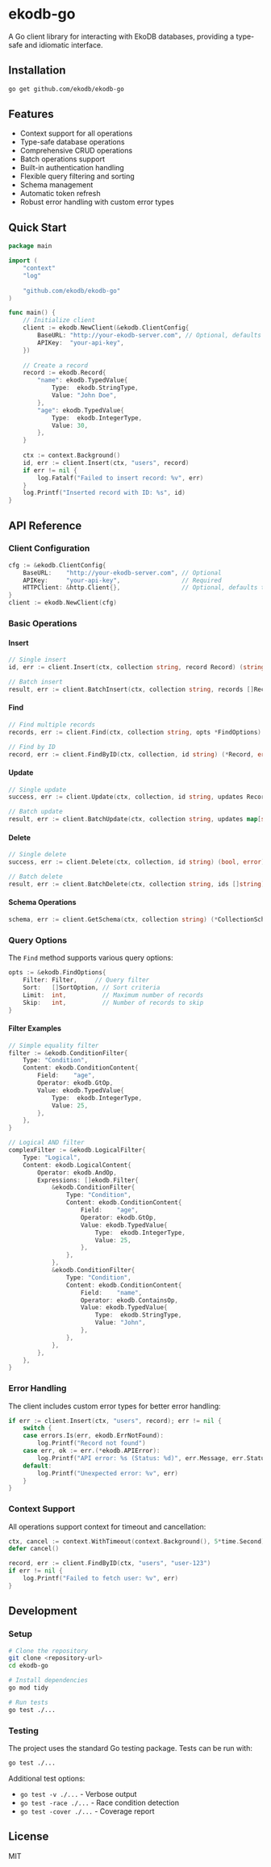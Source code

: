 # ekodb-go

A Go client library for interacting with EkoDB databases, providing a type-safe and idiomatic interface.

## Installation

```bash
go get github.com/ekodb/ekodb-go
```

## Features

- Context support for all operations
- Type-safe database operations
- Comprehensive CRUD operations
- Batch operations support
- Built-in authentication handling
- Flexible query filtering and sorting
- Schema management
- Automatic token refresh
- Robust error handling with custom error types

## Quick Start

```go
package main

import (
    "context"
    "log"
    
    "github.com/ekodb/ekodb-go"
)

func main() {
    // Initialize client
    client := ekodb.NewClient(&ekodb.ClientConfig{
        BaseURL: "http://your-ekodb-server.com", // Optional, defaults to http://localhost:8080
        APIKey:  "your-api-key",
    })
    
    // Create a record
    record := ekodb.Record{
        "name": ekodb.TypedValue{
            Type:  ekodb.StringType,
            Value: "John Doe",
        },
        "age": ekodb.TypedValue{
            Type:  ekodb.IntegerType,
            Value: 30,
        },
    }
    
    ctx := context.Background()
    id, err := client.Insert(ctx, "users", record)
    if err != nil {
        log.Fatalf("Failed to insert record: %v", err)
    }
    log.Printf("Inserted record with ID: %s", id)
}
```

## API Reference

### Client Configuration

```go
cfg := &ekodb.ClientConfig{
    BaseURL:    "http://your-ekodb-server.com", // Optional
    APIKey:     "your-api-key",                 // Required
    HTTPClient: &http.Client{},                 // Optional, defaults to http.DefaultClient
}
client := ekodb.NewClient(cfg)
```

### Basic Operations

#### Insert

```go
// Single insert
id, err := client.Insert(ctx, collection string, record Record) (string, error)

// Batch insert
result, err := client.BatchInsert(ctx, collection string, records []Record) (*BatchInsertResponse, error)
```

#### Find

```go
// Find multiple records
records, err := client.Find(ctx, collection string, opts *FindOptions) ([]Record, error)

// Find by ID
record, err := client.FindByID(ctx, collection, id string) (*Record, error)
```

#### Update

```go
// Single update
success, err := client.Update(ctx, collection, id string, updates Record) (bool, error)

// Batch update
result, err := client.BatchUpdate(ctx, collection string, updates map[string]Record) (*BatchUpdateResponse, error)
```

#### Delete

```go
// Single delete
success, err := client.Delete(ctx, collection, id string) (bool, error)

// Batch delete
result, err := client.BatchDelete(ctx, collection string, ids []string) (*BatchDeleteResponse, error)
```

#### Schema Operations

```go
schema, err := client.GetSchema(ctx, collection string) (*CollectionSchema, error)
```

### Query Options

The `Find` method supports various query options:

```go
opts := &ekodb.FindOptions{
    Filter: Filter,     // Query filter
    Sort:   []SortOption, // Sort criteria
    Limit:  int,          // Maximum number of records
    Skip:   int,          // Number of records to skip
}
```

#### Filter Examples

```go
// Simple equality filter
filter := &ekodb.ConditionFilter{
    Type: "Condition",
    Content: ekodb.ConditionContent{
        Field:    "age",
        Operator: ekodb.GtOp,
        Value: ekodb.TypedValue{
            Type:  ekodb.IntegerType,
            Value: 25,
        },
    },
}

// Logical AND filter
complexFilter := &ekodb.LogicalFilter{
    Type: "Logical",
    Content: ekodb.LogicalContent{
        Operator: ekodb.AndOp,
        Expressions: []ekodb.Filter{
            &ekodb.ConditionFilter{
                Type: "Condition",
                Content: ekodb.ConditionContent{
                    Field:    "age",
                    Operator: ekodb.GtOp,
                    Value: ekodb.TypedValue{
                        Type:  ekodb.IntegerType,
                        Value: 25,
                    },
                },
            },
            &ekodb.ConditionFilter{
                Type: "Condition",
                Content: ekodb.ConditionContent{
                    Field:    "name",
                    Operator: ekodb.ContainsOp,
                    Value: ekodb.TypedValue{
                        Type:  ekodb.StringType,
                        Value: "John",
                    },
                },
            },
        },
    },
}
```

### Error Handling

The client includes custom error types for better error handling:

```go
if err := client.Insert(ctx, "users", record); err != nil {
    switch {
    case errors.Is(err, ekodb.ErrNotFound):
        log.Printf("Record not found")
    case err, ok := err.(*ekodb.APIError):
        log.Printf("API error: %s (Status: %d)", err.Message, err.StatusCode)
    default:
        log.Printf("Unexpected error: %v", err)
    }
}
```

### Context Support

All operations support context for timeout and cancellation:

```go
ctx, cancel := context.WithTimeout(context.Background(), 5*time.Second)
defer cancel()

record, err := client.FindByID(ctx, "users", "user-123")
if err != nil {
    log.Printf("Failed to fetch user: %v", err)
}
```

## Development

### Setup

```bash
# Clone the repository
git clone <repository-url>
cd ekodb-go

# Install dependencies
go mod tidy

# Run tests
go test ./...
```

### Testing

The project uses the standard Go testing package. Tests can be run with:

```bash
go test ./...
```

Additional test options:

- `go test -v ./...` - Verbose output
- `go test -race ./...` - Race condition detection
- `go test -cover ./...` - Coverage report

## License

MIT
